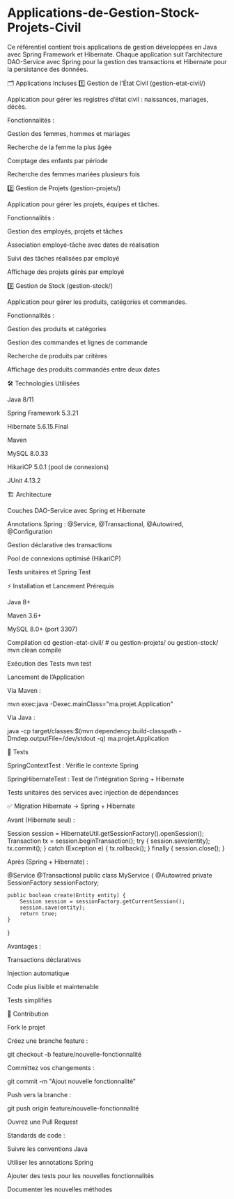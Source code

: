 # Applications-de-Gestion-Stock-Projets-Civil
Ce référentiel contient trois applications de gestion développées en Java avec Spring Framework et Hibernate. Chaque application suit l’architecture DAO-Service avec Spring pour la gestion des transactions et Hibernate pour la persistance des données.

🗂 Applications Incluses
1️⃣ Gestion de l'État Civil (gestion-etat-civil/)

Application pour gérer les registres d’état civil : naissances, mariages, décès.

Fonctionnalités :

Gestion des femmes, hommes et mariages

Recherche de la femme la plus âgée

Comptage des enfants par période

Recherche des femmes mariées plusieurs fois

2️⃣ Gestion de Projets (gestion-projets/)

Application pour gérer les projets, équipes et tâches.

Fonctionnalités :

Gestion des employés, projets et tâches

Association employé-tâche avec dates de réalisation

Suivi des tâches réalisées par employé

Affichage des projets gérés par employé

3️⃣ Gestion de Stock (gestion-stock/)

Application pour gérer les produits, catégories et commandes.

Fonctionnalités :

Gestion des produits et catégories

Gestion des commandes et lignes de commande

Recherche de produits par critères

Affichage des produits commandés entre deux dates

🛠 Technologies Utilisées

Java 8/11

Spring Framework 5.3.21

Hibernate 5.6.15.Final

Maven

MySQL 8.0.33

HikariCP 5.0.1 (pool de connexions)

JUnit 4.13.2

🏗️ Architecture

Couches DAO-Service avec Spring et Hibernate

Annotations Spring : @Service, @Transactional, @Autowired, @Configuration

Gestion déclarative des transactions

Pool de connexions optimisé (HikariCP)

Tests unitaires et Spring Test

⚡ Installation et Lancement
Prérequis

Java 8+

Maven 3.6+

MySQL 8.0+ (port 3307)

Compilation
cd gestion-etat-civil/  # ou gestion-projets/ ou gestion-stock/
mvn clean compile

Exécution des Tests
mvn test

Lancement de l’Application

Via Maven :

mvn exec:java -Dexec.mainClass="ma.projet.Application"


Via Java :

java -cp target/classes:$(mvn dependency:build-classpath -Dmdep.outputFile=/dev/stdout -q) ma.projet.Application

🧪 Tests

SpringContextTest : Vérifie le contexte Spring

SpringHibernateTest : Test de l’intégration Spring + Hibernate

Tests unitaires des services avec injection de dépendances

✅ Migration Hibernate → Spring + Hibernate

Avant (Hibernate seul) :

Session session = HibernateUtil.getSessionFactory().openSession();
Transaction tx = session.beginTransaction();
try {
    session.save(entity);
    tx.commit();
} catch (Exception e) {
    tx.rollback();
} finally {
    session.close();
}


Après (Spring + Hibernate) :

@Service
@Transactional
public class MyService {
    @Autowired
    private SessionFactory sessionFactory;

    public boolean create(Entity entity) {
        Session session = sessionFactory.getCurrentSession();
        session.save(entity);
        return true;
    }
}


Avantages :

Transactions déclaratives

Injection automatique

Code plus lisible et maintenable

Tests simplifiés

🤝 Contribution

Fork le projet

Créez une branche feature :

git checkout -b feature/nouvelle-fonctionnalité


Committez vos changements :

git commit -m "Ajout nouvelle fonctionnalité"


Push vers la branche :

git push origin feature/nouvelle-fonctionnalité


Ouvrez une Pull Request

Standards de code :

Suivre les conventions Java

Utiliser les annotations Spring

Ajouter des tests pour les nouvelles fonctionnalités

Documenter les nouvelles méthodes

